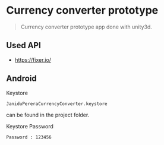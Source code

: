 # Currency converter prototype

>Currency converter prototype app done with unity3d.

## Used API

- https://fixer.io/  

## Android

Keystore
```
JaniduPereraCurrencyConverter.keystore
```
can be found in the project folder. 

Keystore Password
```
Password : 123456
```
